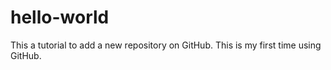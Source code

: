 # hello-world
This a tutorial to add a new repository on GitHub.
This is my first time using GitHub.
